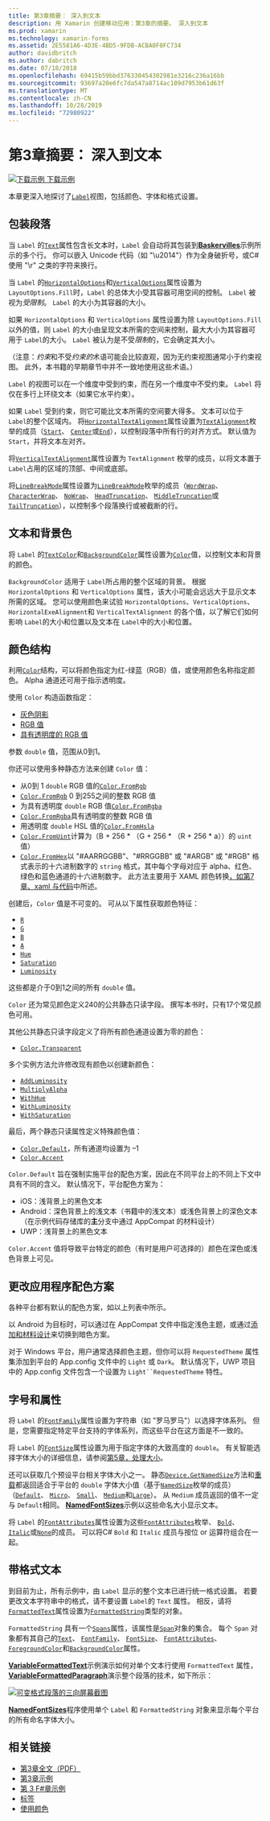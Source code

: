 ```yaml
---
title: 第3章摘要： 深入到文本
description: 用 Xamarin 创建移动应用：第3章的摘要。 深入到文本
ms.prod: xamarin
ms.technology: xamarin-forms
ms.assetid: 2E5581A6-4D3E-4BD5-9FDB-ACBA0F0FC734
author: davidbritch
ms.author: dabritch
ms.date: 07/18/2018
ms.openlocfilehash: 69415b59bbd376330454302981e3216c236a16bb
ms.sourcegitcommit: 93697a20e6fc7da547a8714ac109d7953b61d63f
ms.translationtype: MT
ms.contentlocale: zh-CN
ms.lasthandoff: 10/28/2019
ms.locfileid: "72980922"
---
```

# <a name="summary-of-chapter-3-deeper-into-text"></a>第3章摘要： 深入到文本

[![下载示例](~/media/shared/download.png) 下载示例](https://github.com/xamarin/xamarin-forms-book-samples/tree/master/Chapter03)

本章更深入地探讨了[`Label`](xref:Xamarin.Forms.Label)视图，包括颜色、字体和格式设置。

## <a name="wrapping-paragraphs"></a>包装段落

当 `Label` 的[`Text`](xref:Xamarin.Forms.Label.Text)属性包含长文本时，`Label` 会自动将其包装到[**Baskervilles**](https://github.com/xamarin/xamarin-forms-book-samples/tree/master/Chapter03/Baskervilles)示例所示的多个行。 你可以嵌入 Unicode 代码（如 "\u2014"）作为全身破折号，或C#使用 "\r" 之类的字符来换行。

当 `Label` 的[`HorizontalOptions`](xref:Xamarin.Forms.View.HorizontalOptions)和[`VerticalOptions`](xref:Xamarin.Forms.View.VerticalOptions)属性设置为 `LayoutOptions.Fill`时，`Label` 的总体大小受其容器可用空间的控制。 `Label` 被视为*受限制*。 `Label` 的大小为其容器的大小。

如果 `HorizontalOptions` 和 `VerticalOptions` 属性设置为除 `LayoutOptions.Fill`以外的值，则 `Label` 的大小由呈现文本所需的空间来控制，最大大小为其容器可用于 `Label`的大小。 `Label` 被认为是不受*限制*的，它会确定其大小。

（注意：*约束*和不受*约束的*术语可能会比较直观，因为无约束视图通常小于约束视图。 此外，本书籍的早期章节中并不一致地使用这些术语。）

`Label` 的视图可以在一个维度中受到约束，而在另一个维度中不受约束。 `Label` 将仅在多行上环绕文本（如果它水平约束）。

如果 `Label` 受到约束，则它可能比文本所需的空间要大得多。 文本可以位于 `Label`的整个区域内。 将[`HorizontalTextAlignment`](xref:Xamarin.Forms.Label.HorizontalTextAlignment)属性设置为[`TextAlignment`](xref:Xamarin.Forms.TextAlignment)枚举的成员（[`Start`](xref:Xamarin.Forms.TextAlignment.Start)、 [`Center`](xref:Xamarin.Forms.TextAlignment.Center)或[`End`](xref:Xamarin.Forms.TextAlignment.Center)），以控制段落中所有行的对齐方式。 默认值为 `Start`，并将文本左对齐。

将[`VerticalTextAlignment`](xref:Xamarin.Forms.Label.VerticalTextAlignment)属性设置为 `TextAlignment` 枚举的成员，以将文本置于 `Label`占用的区域的顶部、中间或底部。

将[`LineBreakMode`](xref:Xamarin.Forms.Label.LineBreakMode)属性设置为[`LineBreakMode`](xref:Xamarin.Forms.LineBreakMode)枚举的成员（[`WordWrap`](xref:Xamarin.Forms.LineBreakMode.WordWrap)、 [`CharacterWrap`](xref:Xamarin.Forms.LineBreakMode.CharacterWrap)、 [`NoWrap`](xref:Xamarin.Forms.LineBreakMode.NoWrap)、 [`HeadTruncation`](xref:Xamarin.Forms.LineBreakMode.HeadTruncation)、 [`MiddleTruncation`](xref:Xamarin.Forms.LineBreakMode.MiddleTruncation)或[`TailTruncation`](xref:Xamarin.Forms.LineBreakMode.TailTruncation)），以控制多个段落换行或被截断的行。

## <a name="text-and-background-colors"></a>文本和背景色

将 `Label` 的[`TextColor`](xref:Xamarin.Forms.Label.TextColor)和[`BackgroundColor`](xref:Xamarin.Forms.VisualElement.BackgroundColor)属性设置为[`Color`](xref:Xamarin.Forms.Color)值，以控制文本和背景的颜色。

`BackgroundColor` 适用于 `Label`所占用的整个区域的背景。 根据 `HorizontalOptions` 和 `VerticalOptions` 属性，该大小可能会远远大于显示文本所需的区域。 您可以使用颜色来试验 `HorizontalOptions`、`VerticalOptions`、`HorizontalExeAlignment`和 `VerticalTextAlignment` 的各个值，以了解它们如何影响 `Label`的大小和位置以及文本在 `Label`中的大小和位置。

## <a name="the-color-structure"></a>颜色结构

利用[`Color`](xref:Xamarin.Forms.Color)结构，可以将颜色指定为红-绿蓝（RGB）值，或使用颜色名称指定颜色。 Alpha 通道还可用于指示透明度。

使用 `Color` 构造函数指定：

- [灰色阴影](xref:Xamarin.Forms.Color.%23ctor(System.Double))
- [RGB 值](xref:Xamarin.Forms.Color.%23ctor(System.Double,System.Double,System.Double))
- [具有透明度的 RGB 值](xref:Xamarin.Forms.Color.%23ctor(System.Double,System.Double,System.Double,System.Double))

参数 `double` 值，范围从0到1。

你还可以使用多种静态方法来创建 `Color` 值：

- 从0到 1 `double` RGB 值的[`Color.FromRgb`](xref:Xamarin.Forms.Color.FromRgb(System.Double,System.Double,System.Double))
- [`Color.FromRgb`](xref:Xamarin.Forms.Color.FromRgb(System.Int32,System.Int32,System.Int32)) 0 到255之间的整数 RGB 值
- 为具有透明度 `double` RGB 值[`Color.FromRgba`](xref:Xamarin.Forms.Color.FromRgba(System.Double,System.Double,System.Double,System.Double))
- [`Color.FromRgba`](xref:Xamarin.Forms.Color.FromRgba(System.Int32,System.Int32,System.Int32,System.Int32))具有透明度的整数 RGB 值
- 用透明度 `double` HSL 值的[`Color.FromHsla`](xref:Xamarin.Forms.Color.FromHsla(System.Double,System.Double,System.Double,System.Double))
- [`Color.FromUint`](xref:Xamarin.Forms.Color.FromUint(System.UInt32))计算为（B + 256 \* （G + 256 \* （R + 256 \* a））的 `uint` 值）
- [`Color.FromHex`](xref:Xamarin.Forms.Color.FromHex(System.String))以 "#AARRGGBB"、"#RRGGBB" 或 "#ARGB" 或 "#RGB" 格式表示的十六进制数字的 `string` 格式，其中每个字母对应于 alpha、红色、绿色和蓝色通道的十六进制数字。 此方法主要用于 XAML 颜色转换[，如第7章、xaml 与代码](~/xamarin-forms/creating-mobile-apps-xamarin-forms/summaries/chapter07.md)中所述。

创建后，`Color` 值是不可变的。 可从以下属性获取颜色特征：

- [`R`](xref:Xamarin.Forms.Color.R)
- [`G`](xref:Xamarin.Forms.Color.G)
- [`B`](xref:Xamarin.Forms.Color.B)
- [`A`](xref:Xamarin.Forms.Color.A)
- [`Hue`](xref:Xamarin.Forms.Color.Hue)
- [`Saturation`](xref:Xamarin.Forms.Color.Saturation)
- [`Luminosity`](xref:Xamarin.Forms.Color.Luminosity)

这些都是介于0到1之间的所有 `double` 值。

`Color` 还为常见颜色定义240的公共静态只读字段。 撰写本书时，只有17个常见颜色可用。

其他公共静态只读字段定义了将所有颜色通道设置为零的颜色：

- [`Color.Transparent`](xref:Xamarin.Forms.Color.Transparent)

多个实例方法允许修改现有颜色以创建新颜色：

- [`AddLuminosity`](xref:Xamarin.Forms.Color.AddLuminosity(System.Double))
- [`MultiplyAlpha`](xref:Xamarin.Forms.Color.MultiplyAlpha(System.Double))
- [`WithHue`](xref:Xamarin.Forms.Color.WithHue(System.Double))
- [`WithLuminosity`](xref:Xamarin.Forms.Color.WithLuminosity(System.Double))
- [`WithSaturation`](xref:Xamarin.Forms.Color.WithSaturation(System.Double))

最后，两个静态只读属性定义特殊颜色值：

- [`Color.Default`](xref:Xamarin.Forms.Color.Default)，所有通道均设置为 &ndash;1
- [`Color.Accent`](xref:Xamarin.Forms.Color.Accent)

`Color.Default` 旨在强制实施平台的配色方案，因此在不同平台上的不同上下文中具有不同的含义。 默认情况下，平台配色方案为：

- iOS：浅背景上的黑色文本
- Android：深色背景上的浅文本（书籍中的浅文本）或浅色背景上的深色文本（在示例代码存储库的**主**分支中通过 AppCompat 的材料设计）
- UWP：浅背景上的黑色文本

`Color.Accent` 值将导致平台特定的颜色（有时是用户可选择的）颜色在深色或浅色背景上可见。

## <a name="changing-the-application-color-scheme"></a>更改应用程序配色方案

各种平台都有默认的配色方案，如以上列表中所示。

以 Android 为目标时，可以通过在 AppCompat 文件中指定浅色主题，或通过[添加和材料设计](~/xamarin-forms/platform/android/appcompat-material-design.md)来切换到暗色方案。

对于 Windows 平台，用户通常选择颜色主题，但你可以将 `RequestedTheme` 属性集添加到平台的 App.config 文件中的 `Light` 或 `Dark`。 默认情况下，UWP 项目中的 App.config 文件包含一个设置为 `Light``RequestedTheme` 特性。

## <a name="font-sizes-and-attributes"></a>字号和属性

将 `Label` 的[`FontFamily`](xref:Xamarin.Forms.Label.FontFamily)属性设置为字符串（如 "罗马罗马"）以选择字体系列。 但是，您需要指定特定平台支持的字体系列，而这些平台在这方面是不一致的。

将 `Label` 的[`FontSize`](xref:Xamarin.Forms.Label.FontSize)属性设置为用于指定字体的大致高度的 `double`。 有关智能选择字体大小的详细信息，请参阅[第5章，处理大小](chapter05.md)。

还可以获取几个预设平台相关字体大小之一。 静态[`Device.GetNamedSize`](xref:Xamarin.Forms.Device.GetNamedSize(Xamarin.Forms.NamedSize,System.Type))方法和[重载](xref:Xamarin.Forms.Device.GetNamedSize(Xamarin.Forms.NamedSize,Xamarin.Forms.Element))都返回适合于平台的 `double` 字体大小值（基于[`NamedSize`](xref:Xamarin.Forms.NamedSize)枚举的成员）（[`Default`](xref:Xamarin.Forms.NamedSize.Default)、 [`Micro`](xref:Xamarin.Forms.NamedSize.Micro)、 [`Small`](xref:Xamarin.Forms.NamedSize.Small)、 [`Medium`](xref:Xamarin.Forms.NamedSize.Medium)和[`Large`](xref:Xamarin.Forms.NamedSize.Large)）。 从 `Medium` 成员返回的值不一定与 `Default`相同。 [**NamedFontSizes**](https://github.com/xamarin/xamarin-forms-book-samples/tree/master/Chapter03/NamedFontSizes)示例以这些命名大小显示文本。

将 `Label` 的[`FontAttributes`](xref:Xamarin.Forms.Label.FontAttributes)属性设置为这些[`FontAttributes`](xref:Xamarin.Forms.FontAttributes)枚举、 [`Bold`](xref:Xamarin.Forms.FontAttributes.Bold)、 [`Italic`](xref:Xamarin.Forms.FontAttributes.Italic)或[`None`](xref:Xamarin.Forms.FontAttributes.None)的成员。 可以将C# `Bold` 和 `Italic` 成员与按位 or 运算符组合在一起。

## <a name="formatted-text"></a>带格式文本

到目前为止，所有示例中，由 `Label` 显示的整个文本已进行统一格式设置。 若要更改文本字符串中的格式，请不要设置 `Label`的 `Text` 属性。 相反，请将[`FormattedText`](xref:Xamarin.Forms.Label.FormattedText)属性设置为[`FormattedString`](xref:Xamarin.Forms.FormattedString)类型的对象。

`FormattedString` 具有一个[`Spans`](xref:Xamarin.Forms.FormattedString.Spans)属性，该属性是[`Span`](xref:Xamarin.Forms.Span)对象的集合。 每个 `Span` 对象都有其自己的[`Text`](xref:Xamarin.Forms.Span.Text)、 [`FontFamily`](xref:Xamarin.Forms.Span.FontFamily)、 [`FontSize`](xref:Xamarin.Forms.Span.FontSize)、 [`FontAttributes`](xref:Xamarin.Forms.Span.FontAttributes)、 [`ForegroundColor`](xref:Xamarin.Forms.Span.ForegroundColor)和[`BackgroundColor`](xref:Xamarin.Forms.Span.BackgroundColor)属性。

[**VariableFormattedText**](https://github.com/xamarin/xamarin-forms-book-samples/tree/master/Chapter03/VarFormText)示例演示如何对单个文本行使用 `FormattedText` 属性， [**VariableFormattedParagraph**](https://github.com/xamarin/xamarin-forms-book-samples/tree/master/Chapter03/VarFormPara)演示整个段落的技术，如下所示：

[![可变格式段落的三向屏幕截图](images/ch03fg06-small.png "可变格式标签文本")](images/ch03fg06-large.png#lightbox "可变格式标签文本")

[**NamedFontSizes**](https://github.com/xamarin/xamarin-forms-book-samples/tree/master/Chapter03/NamedFontSizes)程序使用单个 `Label` 和 `FormattedString` 对象来显示每个平台的所有命名字体大小。

## <a name="related-links"></a>相关链接

- [第3章全文（PDF）](https://download.xamarin.com/developer/xamarin-forms-book/XamarinFormsBook-Ch03-Apr2016.pdf)
- [第3章示例](https://github.com/xamarin/xamarin-forms-book-samples/tree/master/Chapter03)
- [第 3 F#章示例](https://github.com/xamarin/xamarin-forms-book-samples/tree/master/Chapter03/FS)
- [标签](~/xamarin-forms/user-interface/text/label.md)
- [使用颜色](~/xamarin-forms/user-interface/colors.md)
